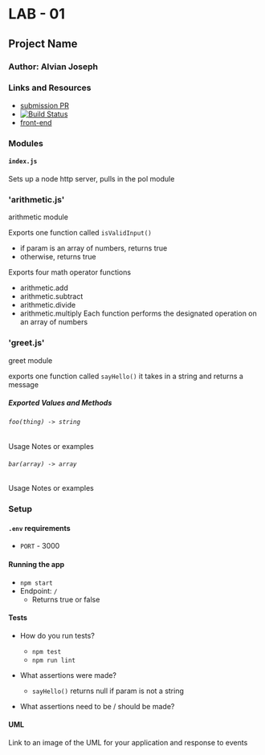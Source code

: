 # LAB - 01 

## Project Name

### Author: Alvian Joseph

### Links and Resources
* [submission PR](https://github.com/alvian-401-advanced-javascript/lab-01)
* [![Build Status](https://www.travis-ci.com/alvian-401-advanced-javascript/lab-01.svg?branch=master)](https://www.travis-ci.com/alvian-401-advanced-javascript/lab-01)
* [front-end](https://alvian-lab-01.herokuapp.com/)


### Modules
#### `index.js`
Sets up a node http server, pulls in the pol module

### 'arithmetic.js'
arithmetic module

Exports one function called `isValidInput()`
* if param is an array of numbers, returns true
* otherwise, returns true

Exports four math operator functions
* arithmetic.add
* arithmetic.subtract
* arithmetic.divide
* arithmetic.multiply 
Each function performs the designated operation on an array of numbers

### 'greet.js'
greet module

exports one function called `sayHello()`
it takes in a string and returns a message
##### Exported Values and Methods

###### `foo(thing) -> string`
Usage Notes or examples

###### `bar(array) -> array`
Usage Notes or examples

### Setup
#### `.env` requirements
* `PORT` - 3000

#### Running the app
* `npm start`
* Endpoint: `/`
  * Returns true or false

  
#### Tests
* How do you run tests?
  * `npm test`
  * `npm run lint`

* What assertions were made?
  * `sayHello()` returns null if param is not a string
* What assertions need to be / should be made?

#### UML
Link to an image of the UML for your application and response to events